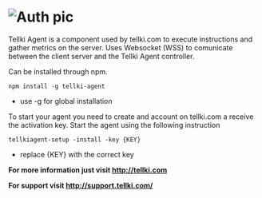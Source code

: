 ![Auth pic](http://i.imgur.com/cm9Nyxp.jpg)
============

Tellki Agent is a component used by tellki.com to execute instructions and gather metrics on the server.
Uses Websocket (WSS) to comunicate between the client server and the Tellki Agent controller.

Can be installed through npm.

```
npm install -g tellki-agent
```
* use -g for global installation

To start your agent you need to create and account on tellki.com a receive the activation key.
Start the agent using the following instruction

```
tellkiagent-setup -install -key {KEY}
```
* replace {KEY} with the correct key

**For more information just visit http://tellki.com**

**For support visit http://support.tellki.com/**
